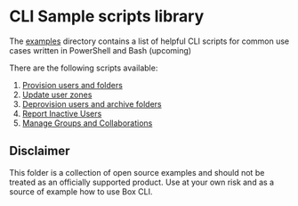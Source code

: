 # CLI Sample scripts library

The [examples](/examples) directory contains a list of helpful CLI scripts for common use cases written in PowerShell and Bash (upcoming)

There are the following scripts available:
1. [Provision users and folders](/examples/User%20Creation%20%26%20Provisioning)
2. [Update user zones](/examples/Mass%20Update%20User%20Zones)
3. [Deprovision users and archive folders](/examples/User%20Deprovisioning)
4. [Report Inactive Users](/examples/Inactive%20Users%20Report)
5. [Manage Groups and Collaborations](/examples/Mass%20Groups%20%26%20Collaborations%20Update)

## Disclaimer
This folder is a collection of open source examples and should not be treated as an officially supported product. Use at your own risk and as a source of example how to use Box CLI.
